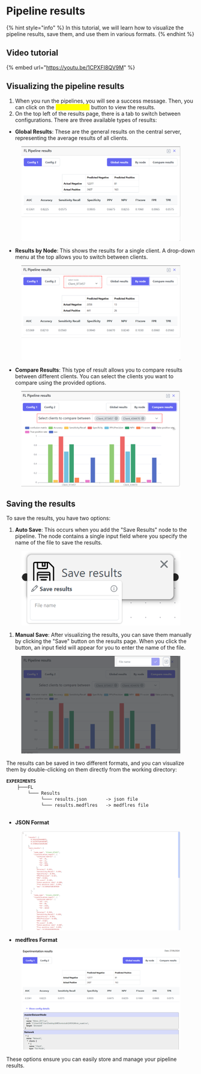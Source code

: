 # Pipeline results

{% hint style="info" %}
In this tutorial, we will learn how to visualize the pipeline results, save them, and use them in various formats.
{% endhint %}

## Video tutorial

{% embed url="https://youtu.be/1CPXFI8QV9M" %}

## Visualizing the pipeline results

1. When you run the pipelines, you will see a success message. Then, you can click on the <mark style="color:yellow;">"See Results"</mark> button to view the results.
2. On the top left of the results page, there is a tab to switch between configurations. There are three available types of results:

* **Global Results**: These are the general results on the central server, representing the average results of all clients.

<figure><img src="../../../.gitbook/assets/image (1).png" alt=""><figcaption></figcaption></figure>

* **Results by Node**: This shows the results for a single client. A drop-down menu at the top allows you to switch between clients.

<figure><img src="../../../.gitbook/assets/List of nodes (6) (1).png" alt=""><figcaption></figcaption></figure>

* **Compare Results**: This type of result allows you to compare results between different clients. You can select the clients you want to compare using the provided options.

<figure><img src="../../../.gitbook/assets/List of nodes (7).png" alt=""><figcaption></figcaption></figure>

## Saving the results

To save the results, you have two options:

1. **Auto Save**: This occurs when you add the "Save Results" node to the pipeline. The node contains a single input field where you specify the name of the file to save the results.

<figure><img src="../../../.gitbook/assets/image (2).png" alt=""><figcaption></figcaption></figure>

1. **Manual Save**: After visualizing the results, you can save them manually by clicking the "Save" button on the results page. When you click the button, an input field will appear for you to enter the name of the file.

<figure><img src="../../../.gitbook/assets/List of nodes (8).png" alt=""><figcaption></figcaption></figure>

The results can be saved in two different formats, and you can visualize them by double-clicking on them directly from the working directory:

<pre class="language-javascript"><code class="lang-javascript"><strong>EXPERIMENTS                          
</strong>    ├───FL                 
        └─── Results  
             └─── results.json       -> json file 
             └─── results.medflres   -> medflres file 
              
</code></pre>

* **JSON Format**

<figure><img src="../../../.gitbook/assets/image (4).png" alt=""><figcaption></figcaption></figure>

* **medflres Format**

<figure><img src="../../../.gitbook/assets/image (3).png" alt=""><figcaption></figcaption></figure>

These options ensure you can easily store and manage your pipeline results.
